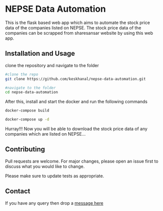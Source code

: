 # NEPSE Data Automation
This is the flask based web app which aims to automate the stock price data of the companies listed on NEPSE. The stock price data of the companies can be scrapped from sharesansar website by using this web app.

## Installation and Usage

clone the repository and navigate to the folder
```bash
#clone the repo
git clone https://github.com/keskhanal/nepse-data-automation.git

#navigate to the folder
cd nepse-data-automation 
```
After this, install and start the docker and run the following commands

```bash
docker-compose build

docker-compose up -d
```
Hurray!!! Now you will be able to download the stock price data of any companies which are listed on NEPSE...

## Contributing
Pull requests are welcome. For major changes, please open an issue first to discuss what you would like to change.

Please make sure to update tests as appropriate.

## Contact
If you have any query then drop a [message here](https://www.linkedin.com/in/keskhanal/)